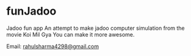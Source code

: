 # funJadoo
Jadoo fun app
An attempt to make jadoo computer simulation from the movie Koi Mil Gya
You can make it more awesome.

Email:
rahulsharma4298@gmail.com
